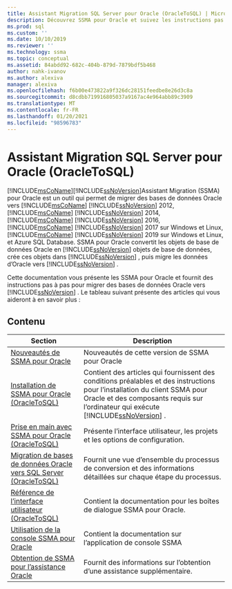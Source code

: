```yaml
---
title: Assistant Migration SQL Server pour Oracle (OracleToSQL) | Microsoft Docs
description: Découvrez SSMA pour Oracle et suivez les instructions pas à pas pour migrer des bases de données Oracle vers SQL Server.
ms.prod: sql
ms.custom: ''
ms.date: 10/10/2019
ms.reviewer: ''
ms.technology: ssma
ms.topic: conceptual
ms.assetid: 84abdd92-682c-404b-879d-7879bdf5b468
author: nahk-ivanov
ms.author: alexiva
manager: alexiva
ms.openlocfilehash: f6b00e473822a9f326dc28151feedbe8e26d3c8a
ms.sourcegitcommit: d8cdbb719916805037a9167ac4e964abb89c3909
ms.translationtype: MT
ms.contentlocale: fr-FR
ms.lasthandoff: 01/20/2021
ms.locfileid: "98596783"
---
```

# <a name="sql-server-migration-assistant-for-oracle-oracletosql"></a>Assistant Migration SQL Server pour Oracle (OracleToSQL)
[!INCLUDE[msCoName](../../includes/msconame_md.md)][!INCLUDE[ssNoVersion](../../includes/ssnoversion-md.md)]Assistant Migration (SSMA) pour Oracle est un outil qui permet de migrer des bases de données Oracle vers [!INCLUDE[msCoName](../../includes/msconame_md.md)] [!INCLUDE[ssNoVersion](../../includes/ssnoversion-md.md)] 2012, [!INCLUDE[msCoName](../../includes/msconame_md.md)] [!INCLUDE[ssNoVersion](../../includes/ssnoversion-md.md)] 2014, [!INCLUDE[msCoName](../../includes/msconame_md.md)] [!INCLUDE[ssNoVersion](../../includes/ssnoversion-md.md)] 2016, [!INCLUDE[msCoName](../../includes/msconame_md.md)] [!INCLUDE[ssNoVersion](../../includes/ssnoversion-md.md)] 2017 sur Windows et Linux, [!INCLUDE[msCoName](../../includes/msconame_md.md)] [!INCLUDE[ssNoVersion](../../includes/ssnoversion-md.md)] 2019 sur Windows et Linux, et Azure SQL Database. SSMA pour Oracle convertit les objets de base de données Oracle en [!INCLUDE[ssNoVersion](../../includes/ssnoversion-md.md)] objets de base de données, crée ces objets dans [!INCLUDE[ssNoVersion](../../includes/ssnoversion-md.md)] , puis migre les données d’Oracle vers [!INCLUDE[ssNoVersion](../../includes/ssnoversion-md.md)] .  
  
Cette documentation vous présente les SSMA pour Oracle et fournit des instructions pas à pas pour migrer des bases de données Oracle vers [!INCLUDE[ssNoVersion](../../includes/ssnoversion-md.md)] . Le tableau suivant présente des articles qui vous aideront à en savoir plus :  
  
## <a name="contents"></a>Contenu  
  
|Section|Description|
|-----------|---------------|
|[Nouveautés de SSMA pour Oracle](./what-s-new-in-ssma-for-oracle-oracletosql.md)|Nouveautés de cette version de SSMA pour Oracle|  
|[Installation de SSMA pour Oracle &#40;OracleToSQL&#41;](../../ssma/oracle/installing-ssma-for-oracle-oracletosql.md)|Contient des articles qui fournissent des conditions préalables et des instructions pour l’installation du client SSMA pour Oracle et des composants requis sur l’ordinateur qui exécute [!INCLUDE[ssNoVersion](../../includes/ssnoversion-md.md)] .|  
|[Prise en main avec SSMA pour Oracle &#40;OracleToSQL&#41;](../../ssma/oracle/getting-started-with-ssma-for-oracle-oracletosql.md)|Présente l’interface utilisateur, les projets et les options de configuration.|  
|[Migration de bases de données Oracle vers SQL Server &#40;OracleToSQL&#41;](../../ssma/oracle/migrating-oracle-databases-to-sql-server-oracletosql.md)|Fournit une vue d’ensemble du processus de conversion et des informations détaillées sur chaque étape du processus.|  
|[Référence de l’interface utilisateur &#40;OracleToSQL&#41;](../../ssma/oracle/user-interface-reference-oracletosql.md)|Contient la documentation pour les boîtes de dialogue SSMA pour Oracle.|  
|[Utilisation de la console SSMA pour Oracle](working-with-ssma-for-oracle-console-oracletosql.md)|Contient la documentation sur l’application de console SSMA|  
|[Obtention de SSMA pour l’assistance Oracle](../sql-server-migration-assistant.md)|Fournit des informations sur l’obtention d’une assistance supplémentaire.|